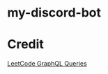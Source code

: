 # my-discord-bot

# Credit
[LeetCode GraphQL Queries](https://github.com/akarsh1995/leetcode-graphql-queries)